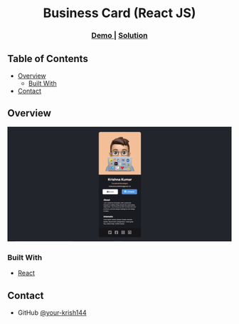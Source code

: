 <!-- Please update value in the {}  -->

<h1 align="center">Business Card (React JS)</h1>



<div align="center">
  <h3>
    <a href="https://my-first-react-business-card.netlify.app/">
      Demo
    </a>
    <span> | </span>
    <a href="https://github.com/krish144/My-First-React-Business-Card">
      Solution
    </a>
  </h3>
</div>

<!-- TABLE OF CONTENTS -->

## Table of Contents

- [Overview](#overview)
  - [Built With](#built-with)
- [Contact](#contact)


<!-- OVERVIEW -->

## Overview

![screenshot](https://github.com/krish144/My-First-React-Business-Card/blob/main/BusinessCard.png)

### Built With

<!-- This section should list any major frameworks that you built your project using. Here are a few examples.-->

- [React](https://reactjs.org/)


## Contact

- GitHub [@your-krish144](https://github.com/krish144)

